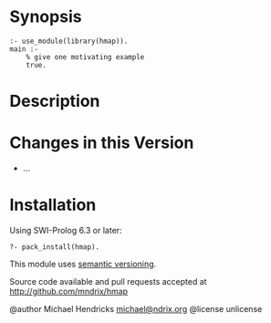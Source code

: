 # Synopsis

    :- use_module(library(hmap)).
    main :-
        % give one motivating example
        true.

# Description

# Changes in this Version

  * ...

# Installation

Using SWI-Prolog 6.3 or later:

    ?- pack_install(hmap).

This module uses [semantic versioning](http://semver.org/).

Source code available and pull requests accepted at
http://github.com/mndrix/hmap

@author Michael Hendricks <michael@ndrix.org>
@license unlicense
